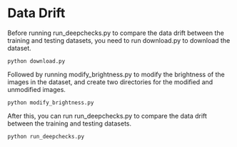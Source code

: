 # Data Drift

Before running run_deepchecks.py to compare the data drift between the training and testing datasets, you need to run download.py to download the dataset.

```
python download.py
```
Followed by running modify_brightness.py to modify the brightness of the images in the dataset, and create two directories for the modified and unmodified  images.
```
python modify_brightness.py
```
After this, you can run run_deepchecks.py to compare the data drift between the training and testing datasets.
```
python run_deepchecks.py
```
